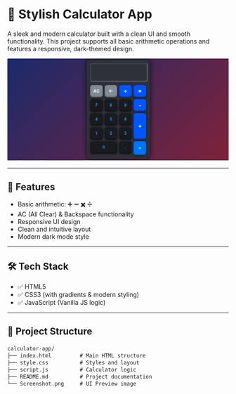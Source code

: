 # 🔢 Stylish Calculator App

A sleek and modern calculator built with a clean UI and smooth functionality. This project supports all basic arithmetic operations and features a responsive, dark-themed design.

![Calculator Screenshot](./Screenshot%202025-10-22%20145026.png)

---

## 🚀 Features

- Basic arithmetic: ➕ ➖ ✖️ ➗
- AC (All Clear) & Backspace functionality
- Responsive UI design
- Clean and intuitive layout
- Modern dark mode style

---

## 🛠️ Tech Stack

- ✅ HTML5  
- ✅ CSS3 (with gradients & modern styling)  
- ✅ JavaScript (Vanilla JS logic)

---

## 📁 Project Structure

```plaintext
calculator-app/
├── index.html         # Main HTML structure
├── style.css          # Styles and layout
├── script.js          # Calculator logic
├── README.md          # Project documentation
└── Screenshot.png     # UI Preview image
